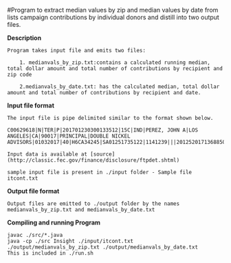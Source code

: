  #Program to extract median values by zip and median values by date from lists campaign contributions by individual donors and distill into two output files.


**Description**
```
Program takes input file and emits two files:

    1. medianvals_by_zip.txt:contains a calculated running median, total dollar amount and total number of contributions by recipient and zip code

    2.medianvals_by_date.txt: has the calculated median, total dollar amount and total number of contributions by recipient and date.
```
**Input file format**

```
The input file is pipe delimited similar to the format shown below.

C00629618|N|TER|P|201701230300133512|15C|IND|PEREZ, JOHN A|LOS ANGELES|CA|90017|PRINCIPAL|DOUBLE NICKEL ADVISORS|01032017|40|H6CA34245|SA01251735122|1141239|||2012520171368850783 

Input data is available at [source] (http://classic.fec.gov/finance/disclosure/ftpdet.shtml)

sample input file is present in ./input folder - Sample file itcont.txt 
```
**Output file format**
```
Output files are emitted to ./output folder by the names medianvals_by_zip.txt and medianvals_by_date.txt
```

**Compiling and running Program**

```
javac ./src/*.java
java -cp ./src Insight ./input/itcont.txt ./output/medianvals_by_zip.txt ./output/medianvals_by_date.txt
This is included in ./run.sh
```
